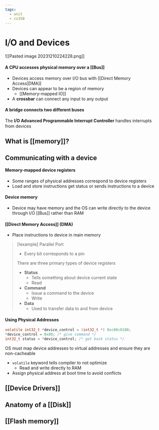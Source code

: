 ```yaml
---
tags:
  - unit
  - cs350
---
```

# I⧸O and Devices
![[Pasted image 20231210224228.png]]
#### A CPU accesses physical memory over a **[[Bus]]**
* Devices access memory over I/O bus with [[Direct Memory Access|DMA]]
* Devices can appear to be a region of memory
	* [[Memory-mapped IO]]
* A **crossbar** can connect any input to any output
#### A **bridge** connects two different buses
The **I⧸O Advanced Programmable Interrupt Controller** handles interrupts from devices

## What is [[memory]]?
## Communicating with a device
#### Memory-mapped device registers
* Some ranges of physical addresses correspond to device registers
* Load and store instructions get status or sends instructions to a device
#### Device memory
* Device may have memory and the OS can write directly to the device through I/O [[Bus]] rather than RAM
#### [[Direct Memory Access]] (DMA)
* Place instructions to device in main memory

> [!example]
> Parallel Port
> * Every bit corresponds to a pin
> 
> There are three primary types of device registers
> * **Status**
> 	* Tells something about device current state
> 	* Read
> * **Command**
> 	* Issue a command to the device
> 	* Write
> * **Data**
> 	* Used to transfer data to and from device

#### Using Physical Addresses
```c
volatile int32_t *device_control = (int32_t *) 0xc00c0100;
*device_control = 0x80; /* give command */
int32_t status = *device_control; /* get back status */
```
OS must map device addresses to virtual addresses and ensure they are non-cacheable
* `volatile` keyword tells compiler to not optimize
	* Read and write directly to RAM
* Assign physical address at boot time to avoid conflicts

## [[Device Drivers]]
## Anatomy of a [[Disk]]
## [[Flash memory]]
